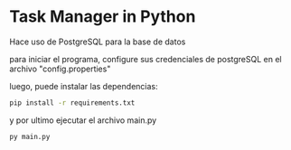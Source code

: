 # Task Manager in Python

Hace uso de PostgreSQL para la base de datos

para iniciar el programa, configure sus credenciales de postgreSQL en el archivo "config.properties"

luego, puede instalar las dependencias:

```bash
pip install -r requirements.txt
```

y por ultimo ejecutar el archivo main.py

```bash
py main.py
```
